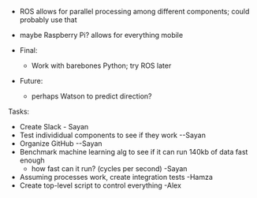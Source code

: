 - ROS allows for parallel processing among different components; could probably use that

- maybe Raspberry Pi? allows for everything mobile

- Final:
    - Work with barebones Python; try ROS later

- Future:
    - perhaps Watson to predict direction?


Tasks:
- Create Slack - Sayan
- Test individidual components to see if they work --Sayan
- Organize GitHub --Sayan
- Benchmark machine learning alg to see if it can run 140kb of data fast enough
    - how fast can it run? (cycles per second) -Sayan
- Assuming processes work, create integration tests -Hamza
- Create top-level script to control everything -Alex
